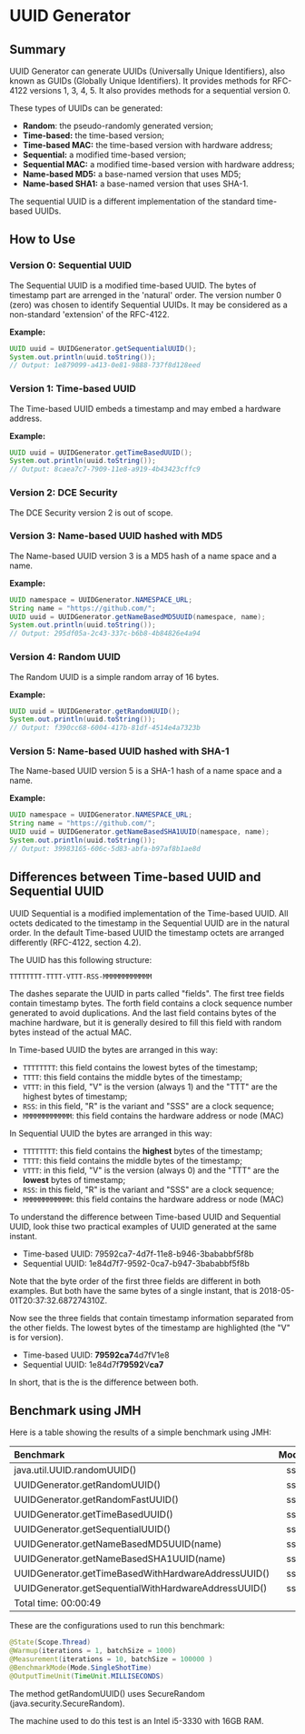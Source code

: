 
UUID Generator
======================================================

Summary
------------------------------------------------------

UUID Generator can generate UUIDs (Universally Unique Identifiers), also known as GUIDs (Globally Unique Identifiers). It provides methods for RFC-4122 versions 1, 3, 4, 5. It also provides methods for a sequential version 0.

These types of UUIDs can be generated:

* __Random__: the pseudo-randomly generated version;
* __Time-based:__ the time-based version;
* __Time-based MAC:__ the time-based version with hardware address;
* __Sequential:__ a modified time-based version;
* __Sequential MAC:__ a modified time-based version with hardware address;
* __Name-based MD5:__ a base-named version that uses MD5;
* __Name-based SHA1:__ a base-named version that uses SHA-1.

The sequential UUID is a different implementation of the standard time-based UUIDs.

How to Use
------------------------------------------------------

### Version 0: Sequential UUID

The Sequential UUID is a modified time-based UUID. The bytes of timestamp part are arrenged in the 'natural' order. The version number 0 (zero) was chosen to identify Sequential UUIDs. It may be considered as a non-standard 'extension' of the RFC-4122.

**Example:**

```java
UUID uuid = UUIDGenerator.getSequentialUUID();
System.out.println(uuid.toString());
// Output: 1e879099-a413-0e81-9888-737f8d128eed
```

### Version 1: Time-based UUID

The Time-based UUID embeds a timestamp and may embed a hardware address.

**Example:**

```java
UUID uuid = UUIDGenerator.getTimeBasedUUID();
System.out.println(uuid.toString());
// Output: 8caea7c7-7909-11e8-a919-4b43423cffc9
```
### Version 2: DCE Security

The DCE Security version 2 is out of scope.

### Version 3: Name-based UUID hashed with MD5

The Name-based UUID version 3 is a MD5 hash of a name space and a name.

**Example:**

```java
UUID namespace = UUIDGenerator.NAMESPACE_URL;
String name = "https://github.com/";
UUID uuid = UUIDGenerator.getNameBasedMD5UUID(namespace, name);
System.out.println(uuid.toString());
// Output: 295df05a-2c43-337c-b6b8-4b84826e4a94
```

### Version 4: Random UUID

The Random UUID is a simple random array of 16 bytes.

**Example:**

```java
UUID uuid = UUIDGenerator.getRandomUUID();
System.out.println(uuid.toString());
// Output: f390cc68-6004-417b-81df-4514e4a7323b
```

### Version 5: Name-based UUID hashed with SHA-1

The Name-based UUID version 5 is a SHA-1 hash of a name space and a name. 

**Example:**

```java
UUID namespace = UUIDGenerator.NAMESPACE_URL;
String name = "https://github.com/";
UUID uuid = UUIDGenerator.getNameBasedSHA1UUID(namespace, name);
System.out.println(uuid.toString());
// Output: 39983165-606c-5d83-abfa-b97af8b1ae8d
```

Differences between Time-based UUID and Sequential UUID
------------------------------------------------------

UUID Sequential is a modified implementation of the Time-based UUID. All octets dedicated to the timestamp in the Sequential UUID are in the natural order. In the default Time-based UUID the timestamp octets are arranged differently (RFC-4122, section 4.2).

The UUID has this following structure:

`
TTTTTTTT-TTTT-VTTT-RSS-MMMMMMMMMMMM
`

The dashes separate the UUID in parts called "fields". The first tree fields contain timestamp bytes. The forth field contains a clock sequence number generated to avoid duplications. And the last field contains bytes of the machine hardware, but it is generally desired to fill this field with random bytes instead of the actual MAC.

In Time-based UUID the bytes are arranged in this way:

* `TTTTTTTT`: this field contains the lowest bytes of the timestamp;
* `TTTT`: this field contains the middle bytes of the timestamp;
* `VTTT`: in this field, "V" is the version (always 1) and the "TTT" are the highest bytes of timestamp;
* `RSS`: in this field, "R" is the variant and "SSS" are a clock sequence;
* `MMMMMMMMMMMM`: this field contains the hardware address or node (MAC)

In Sequential UUID the bytes are arranged in this way:

* `TTTTTTTT`: this field contains the **highest** bytes of the timestamp;
* `TTTT`: this field contains the middle bytes of the timestamp;
* `VTTT`: in this field, "V" is the version (always 0) and the "TTT" are the **lowest** bytes of timestamp;
* `RSS`: in this field, "R" is the variant and "SSS" are a clock sequence;
* `MMMMMMMMMMMM`: this field contains the hardware address or node (MAC)

To understand the difference between Time-based UUID and Sequential UUID, look thise two practical examples of UUID generated at the same instant.

* Time-based UUID: 79592ca7-4d7f-11e8-b946-3bababbf5f8b
* Sequential UUID: 1e84d7f7-9592-0ca7-b947-3bababbf5f8b

Note that the byte order of the first three fields are different in both examples. But both have the same bytes of a single instant, that is 2018-05-01T20:37:32.687274310Z.

Now see the three fields that contain timestamp information separated from the other fields. The lowest bytes of the timestamp are highlighted (the "V" is for version).

* Time-based UUID: **79592ca7**4d7fV1e8
* Sequential UUID: 1e84d7f**79592**V**ca7**

In short, that is the is the difference between both.

Benchmark using JMH
------------------------------------------------------

Here is a table showing the results of a simple benchmark using JMH:

| Benchmark | Mode | Cnt | Score | Error | Units |
| :---      | :---: | :---: | ---: | ---: | :---: |
| java.util.UUID.randomUUID() | ss | 100 | 56,200 | ±5,334 | ms/op |
| UUIDGenerator.getRandomUUID() | ss | 100 | 48,534 | ±3,726 | ms/op |
| UUIDGenerator.getRandomFastUUID() | ss | 100 | 3,142 | ±0,554 | ms/op |
| UUIDGenerator.getTimeBasedUUID() | ss | 100 | 9,250 | ±4,651 | ms/op |
| UUIDGenerator.getSequentialUUID() | ss | 100 | 9,359 | ±4,512 | ms/op |
| UUIDGenerator.getNameBasedMD5UUID(name) | ss | 100 | 47,153 | ±5,419 | ms/op |
| UUIDGenerator.getNameBasedSHA1UUID(name) | ss | 100 | 56,507 | ±5,385 | ms/op |
| UUIDGenerator.getTimeBasedWithHardwareAddressUUID() | ss | 100 | 9,342 | ±4,585 | ms/op |
| UUIDGenerator.getSequentialWithHardwareAddressUUID() | ss | 100 | 9,350 | ±4,585 | ms/op | 
|Total time: 00:00:49|

These are the configurations used to run this benchmark:

```java
@State(Scope.Thread)
@Warmup(iterations = 1, batchSize = 1000)
@Measurement(iterations = 10, batchSize = 100000 )
@BenchmarkMode(Mode.SingleShotTime)
@OutputTimeUnit(TimeUnit.MILLISECONDS)
```

The method getRandomUUID() uses SecureRandom (java.security.SecureRandom).

The machine used to do this test is an Intel i5-3330 with 16GB RAM.


